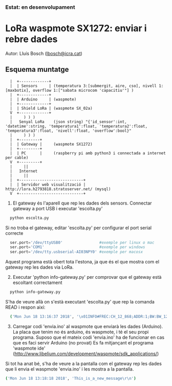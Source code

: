 ### Estat: en desenvolupament

# LoRa waspmote SX1272: enviar i rebre dades
Autor: Lluís Bosch (lbosch@icra.cat)

## Esquema muntatge
```
  |  +-------------+
  |  | Sensors     | (temperatura 3:[submergit, aire, cso], nivell 1:[maxbotix], overflow 1:["sabata microcom 'capacitiu'"] )
  |  +-------------+
  |  | Arduino     | (waspmote)
  |  +-------------+
  |  | Shield LoRa | (waspmote SX_02a)
  V  +-------------+
  |     ) ) )
  |   Senyal LoRa    (json string) "{'id_sensor':int, 'datetime':string, 'temperatura1':float, 'temperatura2':float, 'temperatura3':float, 'nivell':float, 'overflow':bool}"
  |     ) ) )
  |  +---------+
  |  | Gateway |     (waspmote SX1272)
  |  +---------+
  |  | PC      |     (raspberry pi amb python3 i connectada a internet per cable)
  V  +---------+
  |     ||
  |   Internet
  |     ||
  |  +----------------------------+
  |  | Servidor web visualització | http://lora.h2793818.stratoserver.net/ (mysql)
  V  +----------------------------+
```

1. El gateway és l'aparell que rep les dades dels sensors. Connectar gateway a port USB i executar 'escolta.py'
  ```bash
    python escolta.py
  ```
  Si no troba el gateway, editar 'escolta.py' per configurar el port serial correcte
  ```python
    ser.port='/dev/ttyUSB0'                #exemple per linux o mac
    ser.port='COM1'                        #exemple per windows
    ser.port='/dev/tty.usbserial-AI03NPY0' #exemple per macosx
  ```

  Aquest programa està obert tota l'estona, ja que és el que mostra com el gateway rep les dades via LoRa.

2. Executar 'python info-gateway.py' per comprovar que el gateway està escoltant correctament
  ```bash
    python info-gateway.py
  ```
S'ha de veure allà on s'està executant 'escolta.py' que rep la comanda READ i respon així:
```bash
  ('Mon Jun 18 13:16:37 2018', '\x01INFO#FREC:CH_12_868;ADDR:1;BW:BW_125;CR:CR_5;SF:SF_12;SNR:0;RSSI:-110;RSSI_PACKET:119;VER:0.13\r\n27C0\x04')
```

3. Carregar codi 'envia.ino' al waspmote que enviarà les dades (Arduino).
La placa que tenim no és arduino, és waspmote, i té el seu propi programa.
Suposo que el mateix codi 'envia.ino' ha de funcionar en cas que es faci servir Arduino (no provat)
Es fa mitjançant el programa 'waspmote ide' (http://www.libelium.com/development/waspmote/sdk_applications/)

Si tot ha anat bé, s'ha de veure a la pantalla com el gateway rep les dades que li envia el waspmote 'envia.ino' i les mostra a la pantalla.

```bash
('Mon Jun 18 13:18:18 2018', 'This_is_a_new_message\r\n')
```
